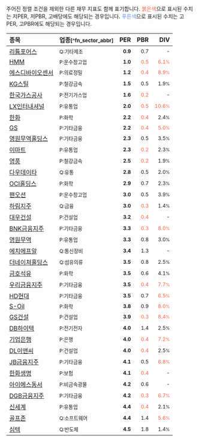 주어진 정렬 조건을 제외한 다른 재무 지표도 함께 표기합니다. <span style="color:tomato">붉은색</span>으로 표시된 수치는 저PER, 저PBR, 고배당에도 해당되는 경우입니다. <span style="color:cornflowerblue">푸른색</span>으로 표시된 수치는 고PER, 고PBR에도 해당되는 경우입니다.

| **종목** | **업종**<small>[^fn_sector_abbr]</small> | **PER** | **PBR** | **DIV** |
| :--- | :--- | --: | --: | --: |
| [리튬포어스](/073570/) | <small>Q:기타제조</small> | <small>**0.9**</small> | <small>0.7</small> | <small>-</small> |
| [HMM](/011200/) | <small>P:운수창고업</small> | <small>**1.0**</small> | <small><span style="color:tomato">0.5</span></small> | <small><span style="color:tomato">6.1<small>%</small></span></small> |
| [에스디바이오센서](/137310/) | <small>P:의료정밀</small> | <small>**1.2**</small> | <small><span style="color:tomato">0.4</span></small> | <small><span style="color:tomato">8.9<small>%</small></span></small> |
| [KG스틸](/016380/) | <small>P:철강금속</small> | <small>**1.5**</small> | <small>0.5</small> | <small>1.9<small>%</small></small> |
| [한국가스공사](/036460/) | <small>P:전기가스업</small> | <small>**1.6**</small> | <small><span style="color:tomato">0.2</span></small> | <small>-</small> |
| [LX인터내셔널](/001120/) | <small>P:유통업</small> | <small>**2.0**</small> | <small><span style="color:tomato">0.5</span></small> | <small><span style="color:tomato">10.6<small>%</small></span></small> |
| [한화](/000880/) | <small>P:화학</small> | <small>**2.2**</small> | <small><span style="color:tomato">0.4</span></small> | <small>2.4<small>%</small></small> |
| [GS](/078930/) | <small>P:기타금융</small> | <small>**2.2**</small> | <small><span style="color:tomato">0.4</span></small> | <small><span style="color:tomato">5.0<small>%</small></span></small> |
| [영원무역홀딩스](/009970/) | <small>P:기타금융</small> | <small>**2.3**</small> | <small>0.5</small> | <small>3.5<small>%</small></small> |
| [이마트](/139480/) | <small>P:유통업</small> | <small>**2.3**</small> | <small><span style="color:tomato">0.2</span></small> | <small>2.3<small>%</small></small> |
| [영풍](/000670/) | <small>P:철강금속</small> | <small>**2.5**</small> | <small><span style="color:tomato">0.2</span></small> | <small>1.9<small>%</small></small> |
| [다우데이타](/032190/) | <small>Q:유통</small> | <small>**2.8**</small> | <small>0.5</small> | <small>2.0<small>%</small></small> |
| [OCI홀딩스](/010060/) | <small>P:화학</small> | <small>**2.9**</small> | <small>0.7</small> | <small>2.3<small>%</small></small> |
| [팬오션](/028670/) | <small>P:운수창고업</small> | <small>**3.0**</small> | <small>0.5</small> | <small>3.9<small>%</small></small> |
| [하림지주](/003380/) | <small>Q:금융</small> | <small>**3.0**</small> | <small><span style="color:tomato">0.3</span></small> | <small>1.4<small>%</small></small> |
| [대우건설](/047040/) | <small>P:건설업</small> | <small>**3.2**</small> | <small><span style="color:tomato">0.4</span></small> | <small>-</small> |
| [BNK금융지주](/138930/) | <small>P:기타금융</small> | <small>**3.3**</small> | <small><span style="color:tomato">0.3</span></small> | <small><span style="color:tomato">8.0<small>%</small></span></small> |
| [영원무역](/111770/) | <small>P:유통업</small> | <small>**3.3**</small> | <small>0.8</small> | <small>3.0<small>%</small></small> |
| [에치에프알](/230240/) | <small>Q:통신장비</small> | <small>**3.4**</small> | <small>1.3</small> | <small>-</small> |
| [더네이쳐홀딩스](/298540/) | <small>Q:섬유의류</small> | <small>**3.5**</small> | <small>0.8</small> | <small>2.5<small>%</small></small> |
| [금호석유](/011780/) | <small>P:화학</small> | <small>**3.5**</small> | <small>0.6</small> | <small>4.1<small>%</small></small> |
| [우리금융지주](/316140/) | <small>P:기타금융</small> | <small>**3.5**</small> | <small><span style="color:tomato">0.4</span></small> | <small><span style="color:tomato">7.7<small>%</small></span></small> |
| [HD현대](/267250/) | <small>P:기타금융</small> | <small>**3.5**</small> | <small>0.7</small> | <small><span style="color:tomato">6.5<small>%</small></span></small> |
| [S-Oil](/010950/) | <small>P:화학</small> | <small>**3.8**</small> | <small>0.9</small> | <small><span style="color:tomato">8.0<small>%</small></span></small> |
| [GS건설](/006360/) | <small>P:건설업</small> | <small>**3.9**</small> | <small><span style="color:tomato">0.3</span></small> | <small><span style="color:tomato">8.4<small>%</small></span></small> |
| [DB하이텍](/000990/) | <small>P:전기전자</small> | <small>**4.0**</small> | <small>1.4</small> | <small>2.5<small>%</small></small> |
| [기업은행](/024110/) | <small>P:은행</small> | <small>**4.0**</small> | <small><span style="color:tomato">0.4</span></small> | <small><span style="color:tomato">7.2<small>%</small></span></small> |
| [DL이앤씨](/375500/) | <small>P:건설업</small> | <small>**4.0**</small> | <small><span style="color:tomato">0.4</span></small> | <small>2.5<small>%</small></small> |
| [JB금융지주](/175330/) | <small>P:기타금융</small> | <small>**4.1**</small> | <small>0.5</small> | <small><span style="color:tomato">6.8<small>%</small></span></small> |
| [한화생명](/088350/) | <small>P:보험</small> | <small>**4.1**</small> | <small><span style="color:tomato">0.4</span></small> | <small>-</small> |
| [아이에스동서](/010780/) | <small>P:비금속광물</small> | <small>**4.2**</small> | <small>0.6</small> | <small>-</small> |
| [DGB금융지주](/139130/) | <small>P:기타금융</small> | <small>**4.2**</small> | <small><span style="color:tomato">0.3</span></small> | <small><span style="color:tomato">6.7<small>%</small></span></small> |
| [신세계](/004170/) | <small>P:유통업</small> | <small>**4.4**</small> | <small><span style="color:tomato">0.4</span></small> | <small>2.1<small>%</small></small> |
| [골프존](/215000/) | <small>Q:소프트웨어</small> | <small>**4.4**</small> | <small>1.4</small> | <small><span style="color:tomato">5.6<small>%</small></span></small> |
| [심텍](/222800/) | <small>Q:반도체</small> | <small>**4.5**</small> | <small>1.8</small> | <small>1.4<small>%</small></small> |